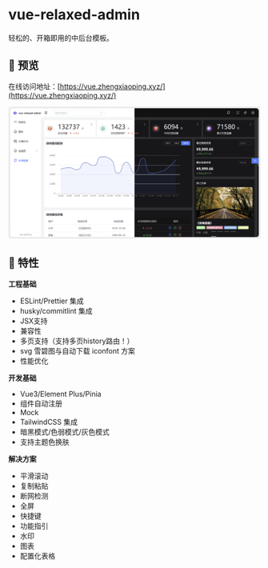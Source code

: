 # vue-relaxed-admin

轻松的、开箱即用的中后台模板。

## 🍧 预览

在线访问地址：[https://vue.zhengxiaoping.xyz/](https://vue.zhengxiaoping.xyz/)

![](./images/preview.png)

## 🚀 特性

**工程基础**
- ESLint/Prettier 集成
- husky/commitlint 集成
- JSX支持
- 兼容性
- 多页支持（支持多页history路由！）
- svg 雪碧图与自动下载 iconfont 方案
- 性能优化

**开发基础**
- Vue3/Element Plus/Pinia
- 组件自动注册
- Mock
- TailwindCSS 集成
- 暗黑模式/色弱模式/灰色模式
- 支持主题色换肤

**解决方案**
- 平滑滚动
- 复制粘贴
- 断网检测
- 全屏
- 快捷键
- 功能指引
- 水印
- 图表
- 配置化表格
